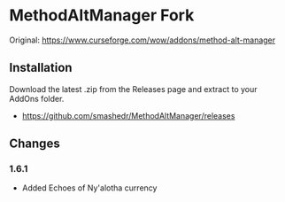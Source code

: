 # MethodAltManager Fork

Original: https://www.curseforge.com/wow/addons/method-alt-manager

## Installation

Download the latest .zip from the Releases page and extract to your AddOns folder.

- https://github.com/smashedr/MethodAltManager/releases

## Changes

### 1.6.1

- Added Echoes of Ny'alotha currency
